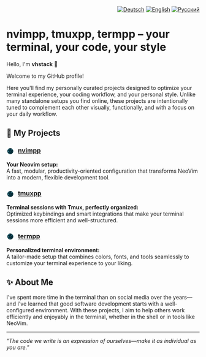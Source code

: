 <p align="right">
  <a href="README.md"><img src="https://flagcdn.com/16x12/de.png" alt="Deutsch" title="Zur deutschen Version wechseln" /></a>  
  <a href="README.en.md"><img src="https://flagcdn.com/16x12/gb.png" alt="English" title="Switch to English" /></a>  
  <a href="README.ru.md"><img src="https://flagcdn.com/16x12/ru.png" alt="Русский" title="Переключиться на русскую версию" /></a>
</p>

# nvimpp, tmuxpp, termpp – your terminal, your code, your style

Hello, I'm **vhstack** 👋

Welcome to my GitHub profile!

Here you'll find my personally curated projects designed to optimize your terminal experience, 
your coding workflow, and your personal style. Unlike many standalone setups you find online, 
these projects are intentionally tuned to complement each other visually, functionally, and 
with a focus on your daily workflow.

## 🔧 My Projects

### <img src="assets/vhstack.png" width="20" height="20" style="vertical-align:middle; margin-right: 6px;" /> [nvimpp](https://github.com/vhstack/nvimpp)
**Your Neovim setup:**  
A fast, modular, productivity-oriented configuration that transforms NeoVim into a modern, flexible development tool.

### <img src="assets/vhstack.png" width="20" height="20" style="vertical-align:middle; margin-right: 6px;" /> [tmuxpp](https://github.com/vhstack/tmuxpp)
**Terminal sessions with Tmux, perfectly organized:**  
Optimized keybindings and smart integrations that make your terminal sessions more efficient and well-structured.

### <img src="assets/vhstack.png" width="20" height="20" style="vertical-align:middle; margin-right: 6px;" /> [termpp](https://github.com/vhstack/termpp)
**Personalized terminal environment:**  
A tailor-made setup that combines colors, fonts, and tools seamlessly to customize your terminal experience to your liking.

## ✨ About Me

I've spent more time in the terminal than on social media over the years—and I've learned that good software development starts with 
a well-configured environment. With these projects, I aim to help others work efficiently and enjoyably in the terminal, whether 
in the shell or in tools like NeoVim.

---

*"The code we write is an expression of ourselves—make it as individual as you are."*

